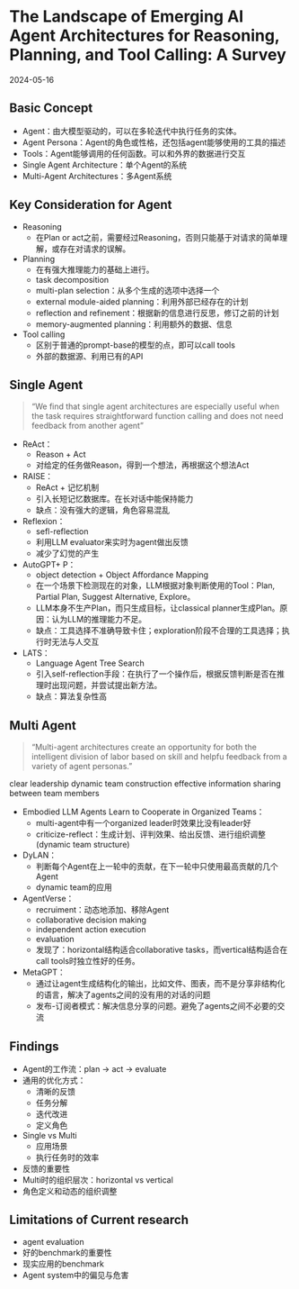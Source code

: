 # The Landscape of Emerging AI Agent Architectures for Reasoning, Planning, and Tool Calling: A Survey
2024-05-16
## Basic Concept
- Agent：由大模型驱动的，可以在多轮迭代中执行任务的实体。
- Agent Persona：Agent的角色或性格，还包括agent能够使用的工具的描述
- Tools：Agent能够调用的任何函数。可以和外界的数据进行交互
- Single Agent Architecture：单个Agent的系统
- Multi-Agent Architectures：多Agent系统

## Key Consideration for Agent
- Reasoning
	- 在Plan or act之前，需要经过Reasoning，否则只能基于对请求的简单理解，或存在对请求的误解。
- Planning
	- 在有强大推理能力的基础上进行。
	- task decomposition
	- multi-plan selection：从多个生成的选项中选择一个
	- external module-aided planning：利用外部已经存在的计划
	- reflection and refinement：根据新的信息进行反思，修订之前的计划
	- memory-augmented planning：利用额外的数据、信息
- Tool calling
	- 区别于普通的prompt-base的模型的点，即可以call tools
	- 外部的数据源、利用已有的API
## Single Agent
> “We find that single agent architectures are especially useful when the task requires straightforward function calling and does not need feedback from another agent” 

- ReAct：
	- Reason + Act
	- 对给定的任务做Reason，得到一个想法，再根据这个想法Act
- RAISE：
	- ReAct + 记忆机制
	- 引入长短记忆数据库。在长对话中能保持能力
	- 缺点：没有强大的逻辑，角色容易混乱
- Reflexion：
	- sefl-reflection
	- 利用LLM evaluator来实时为agent做出反馈
	- 减少了幻觉的产生
- AutoGPT+ P：
	- object detection + Object Affordance Mapping
	- 在一个场景下检测现在的对象，LLM根据对象判断使用的Tool：Plan, Partial Plan, Suggest Alternative, Explore。
	- LLM本身不生产Plan，而只生成目标，让classical planner生成Plan。原因：认为LLM的推理能力不足。
	- 缺点：工具选择不准确导致卡住；exploration阶段不合理的工具选择；执行时无法与人交互
- LATS：
	- Language Agent Tree Search
	- 引入self-reflection手段：在执行了一个操作后，根据反馈判断是否在推理时出现问题，并尝试提出新方法。
	- 缺点：算法复杂性高

## Multi Agent
> “Multi-agent architectures create an opportunity for both the intelligent division of labor based on skill and helpfu feedback from a variety of agent personas.”

clear leadership
dynamic team construction
effective information sharing between team members
- Embodied LLM Agents Learn to Cooperate in Organized Teams：
	- multi-agent中有一个organized leader时效果比没有leader好
	- criticize-reflect：生成计划、评判效果、给出反馈、进行组织调整(dynamic team structure)
- DyLAN：
	- 判断每个Agent在上一轮中的贡献，在下一轮中只使用最高贡献的几个Agent
	- dynamic team的应用
- AgentVerse：
	- recruiment：动态地添加、移除Agent
	- collaborative decision making
	- independent action execution
	- evaluation
	- 发现了：horizontal结构适合collaborative tasks，而vertical结构适合在call tools时独立性好的任务。
- MetaGPT：
	- 通过让agent生成结构化的输出，比如文件、图表，而不是分享非结构化的语言，解决了agents之间的没有用的对话的问题
	- 发布-订阅者模式：解决信息分享的问题。避免了agents之间不必要的交流

## Findings
- Agent的工作流：plan -> act -> evaluate
- 通用的优化方式：
	- 清晰的反馈
	- 任务分解
	- 迭代改进
	- 定义角色
- Single vs Multi
	- 应用场景
	- 执行任务时的效率
- 反馈的重要性
- Multi时的组织层次：horizontal vs vertical
- 角色定义和动态的组织调整

## Limitations of Current research
- agent evaluation
- 好的benchmark的重要性
- 现实应用的benchmark
- Agent system中的偏见与危害




